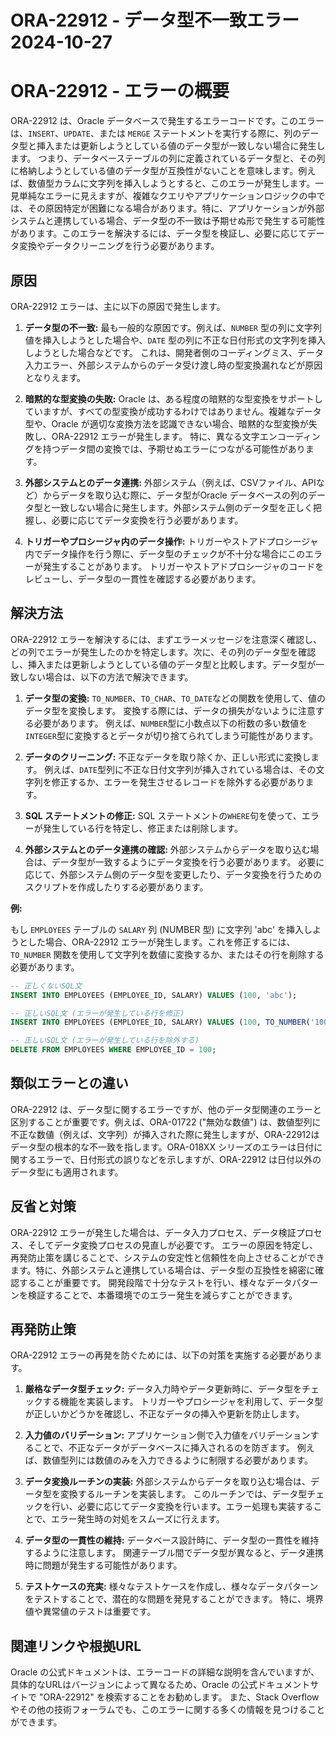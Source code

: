 # ORA-22912 - データ型不一致エラー 2024-10-27

# ORA-22912 - エラーの概要

ORA-22912 は、Oracle データベースで発生するエラーコードです。このエラーは、`INSERT`、`UPDATE`、または `MERGE` ステートメントを実行する際に、列のデータ型と挿入または更新しようとしている値のデータ型が一致しない場合に発生します。  つまり、データベーステーブルの列に定義されているデータ型と、その列に格納しようとしている値のデータ型が互換性がないことを意味します。例えば、数値型カラムに文字列を挿入しようとすると、このエラーが発生します。一見単純なエラーに見えますが、複雑なクエリやアプリケーションロジックの中では、その原因特定が困難になる場合があります。特に、アプリケーションが外部システムと連携している場合、データ型の不一致は予期せぬ形で発生する可能性があります。このエラーを解決するには、データ型を検証し、必要に応じてデータ変換やデータクリーニングを行う必要があります。


## 原因

ORA-22912 エラーは、主に以下の原因で発生します。

1. **データ型の不一致:**  最も一般的な原因です。例えば、`NUMBER` 型の列に文字列値を挿入しようとした場合や、`DATE` 型の列に不正な日付形式の文字列を挿入しようとした場合などです。  これは、開発者側のコーディングミス、データ入力エラー、外部システムからのデータ受け渡し時の型変換漏れなどが原因となりえます。

2. **暗黙的な型変換の失敗:** Oracle は、ある程度の暗黙的な型変換をサポートしていますが、すべての型変換が成功するわけではありません。複雑なデータ型や、Oracle が適切な変換方法を認識できない場合、暗黙的な型変換が失敗し、ORA-22912 エラーが発生します。  特に、異なる文字エンコーディングを持つデータ間の変換では、予期せぬエラーにつながる可能性があります。

3. **外部システムとのデータ連携:** 外部システム（例えば、CSVファイル、APIなど）からデータを取り込む際に、データ型がOracle データベースの列のデータ型と一致しない場合に発生します。外部システム側のデータ型を正しく把握し、必要に応じてデータ変換を行う必要があります。

4. **トリガーやプロシージャ内のデータ操作:**  トリガーやストアドプロシージャ内でデータ操作を行う際に、データ型のチェックが不十分な場合にこのエラーが発生することがあります。  トリガーやストアドプロシージャのコードをレビューし、データ型の一貫性を確認する必要があります。

## 解決方法

ORA-22912 エラーを解決するには、まずエラーメッセージを注意深く確認し、どの列でエラーが発生したのかを特定します。次に、その列のデータ型を確認し、挿入または更新しようとしている値のデータ型と比較します。データ型が一致しない場合は、以下の方法で解決できます。

1. **データ型の変換:**  `TO_NUMBER`、`TO_CHAR`、`TO_DATE`などの関数を使用して、値のデータ型を変換します。  変換する際には、データの損失がないように注意する必要があります。 例えば、`NUMBER`型に小数点以下の桁数の多い数値を`INTEGER`型に変換するとデータが切り捨てられてしまう可能性があります。

2. **データのクリーニング:**  不正なデータを取り除くか、正しい形式に変換します。  例えば、`DATE`型列に不正な日付文字列が挿入されている場合は、その文字列を修正するか、エラーを発生させるレコードを除外する必要があります。

3. **SQL ステートメントの修正:**  SQL ステートメントの`WHERE`句を使って、エラーが発生している行を特定し、修正または削除します。

4. **外部システムとのデータ連携の確認:**  外部システムからデータを取り込む場合は、データ型が一致するようにデータ変換を行う必要があります。  必要に応じて、外部システム側のデータ型を変更したり、データ変換を行うためのスクリプトを作成したりする必要があります。

**例:**

もし `EMPLOYEES` テーブルの `SALARY` 列 (NUMBER 型) に文字列 'abc' を挿入しようとした場合、ORA-22912 エラーが発生します。これを修正するには、`TO_NUMBER` 関数を使用して文字列を数値に変換するか、またはその行を削除する必要があります。

```sql
-- 正しくないSQL文
INSERT INTO EMPLOYEES (EMPLOYEE_ID, SALARY) VALUES (100, 'abc');

-- 正しいSQL文 (エラーが発生している行を修正)
INSERT INTO EMPLOYEES (EMPLOYEE_ID, SALARY) VALUES (100, TO_NUMBER('10000'));

-- 正しいSQL文 (エラーが発生している行を除外する)
DELETE FROM EMPLOYEES WHERE EMPLOYEE_ID = 100;
```


## 類似エラーとの違い

ORA-22912 は、データ型に関するエラーですが、他のデータ型関連のエラーと区別することが重要です。例えば、ORA-01722 ("無効な数値") は、数値型列に不正な数値（例えば、文字列）が挿入された際に発生しますが、ORA-22912はデータ型の根本的な不一致を指します。ORA-018XX シリーズのエラーは日付に関するエラーで、日付形式の誤りなどを示しますが、ORA-22912 は日付以外のデータ型にも適用されます。


## 反省と対策

ORA-22912 エラーが発生した場合は、データ入力プロセス、データ検証プロセス、そしてデータ変換プロセスの見直しが必要です。  エラーの原因を特定し、再発防止策を講じることで、システムの安定性と信頼性を向上させることができます。特に、外部システムと連携している場合は、データ型の互換性を綿密に確認することが重要です。  開発段階で十分なテストを行い、様々なデータパターンを検証することで、本番環境でのエラー発生を減らすことができます。


## 再発防止策

ORA-22912 エラーの再発を防ぐためには、以下の対策を実施する必要があります。

1. **厳格なデータ型チェック:**  データ入力時やデータ更新時に、データ型をチェックする機能を実装します。  トリガーやプロシージャを利用して、データ型が正しいかどうかを確認し、不正なデータの挿入や更新を防止します。

2. **入力値のバリデーション:**  アプリケーション側で入力値をバリデーションすることで、不正なデータがデータベースに挿入されるのを防ぎます。  例えば、数値型列には数値のみを入力できるように制限する必要があります。

3. **データ変換ルーチンの実装:**  外部システムからデータを取り込む場合は、データ型を変換するルーチンを実装します。  このルーチンでは、データ型チェックを行い、必要に応じてデータ変換を行います。エラー処理も実装することで、エラー発生時の対処をスムーズに行えます。

4. **データ型の一貫性の維持:**  データベース設計時に、データ型の一貫性を維持するように注意します。  関連テーブル間でデータ型が異なると、データ連携時に問題が発生する可能性があります。

5. **テストケースの充実:**  様々なテストケースを作成し、様々なデータパターンをテストすることで、潜在的な問題を発見することができます。  特に、境界値や異常値のテストは重要です。


## 関連リンクや根拠URL

Oracle の公式ドキュメントは、エラーコードの詳細な説明を含んでいますが、具体的なURLはバージョンによって異なるため、Oracle の公式ドキュメントサイトで "ORA-22912" を検索することをお勧めします。  また、Stack Overflow やその他の技術フォーラムでも、このエラーに関する多くの情報を見つけることができます。